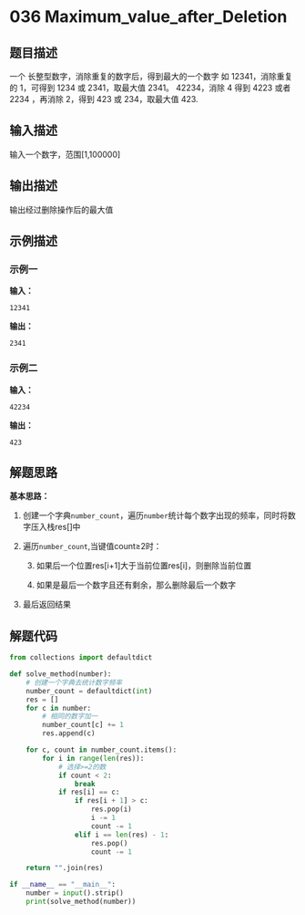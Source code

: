 # 036 Maximum_value_after_Deletion

## 题目描述

一个 长整型数字，消除重复的数字后，得到最大的一个数字
如 12341，消除重复的 1，可得到 1234 或 2341，取最大值 2341。
42234，消除 4 得到 4223 或者 2234 ，再消除 2，得到 423 或 234，取最大值 423.

## 输入描述

输入一个数字，范围[1,100000]

## 输出描述

输出经过删除操作后的最大值

## 示例描述

### 示例一

**输入：**

```Plain Text
12341
```

**输出：**

```Plain Text
2341
```

### 示例二

**输入：**

```Plain Text
42234
```

**输出：**

```Plain Text
423
```

## 解题思路

**基本思路：** 

1. 创建一个字典`number_count`，遍历`number`统计每个数字出现的频率，同时将数字压入栈res[]中

2. 遍历`number_count`,当键值count≥2时：

    3. 如果后一个位置res[i+1]大于当前位置res[i]，则删除当前位置

    4. 如果是最后一个数字且还有剩余，那么删除最后一个数字

5. 最后返回结果

## 解题代码

```Python
from collections import defaultdict

def solve_method(number):
    # 创建一个字典去统计数字频率
    number_count = defaultdict(int)
    res = []
    for c in number:
        # 相同的数字加一
        number_count[c] += 1
        res.append(c)

    for c, count in number_count.items():
        for i in range(len(res)):
            # 选择>=2的数
            if count < 2:
                break
            if res[i] == c:
                if res[i + 1] > c:
                    res.pop(i)
                    i -= 1
                    count -= 1
                elif i == len(res) - 1:
                    res.pop()
                    count -= 1

    return "".join(res)

if __name__ == "__main__":
    number = input().strip()
    print(solve_method(number))
```

